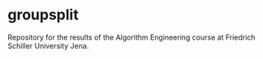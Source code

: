 # groupsplit
Repository for the results of the Algorithm Engineering course at Friedrich Schiller University Jena.
